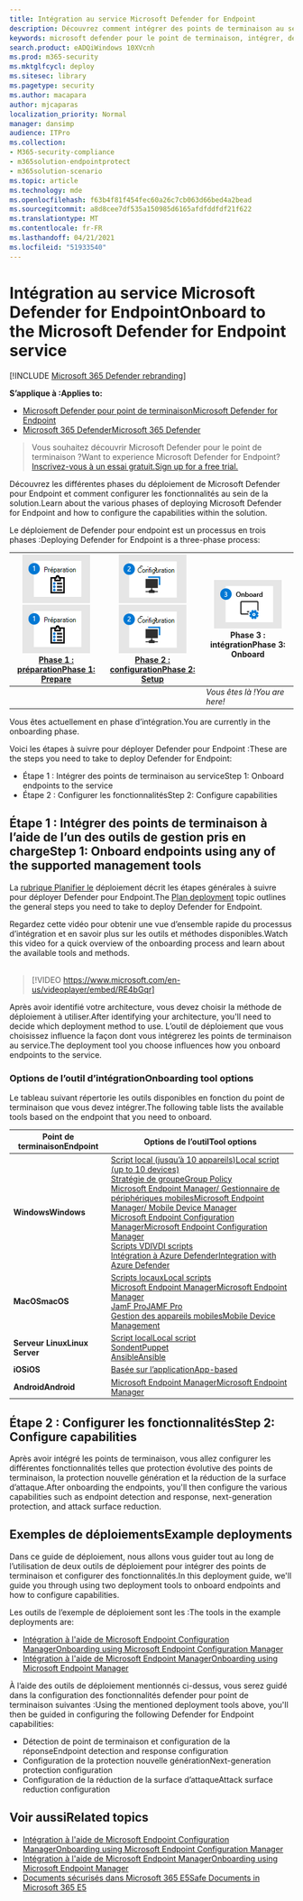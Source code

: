 ```yaml
---
title: Intégration au service Microsoft Defender for Endpoint
description: Découvrez comment intégrer des points de terminaison au service Microsoft Defender for Endpoint
keywords: microsoft defender pour le point de terminaison, intégrer, déployer
search.product: eADQiWindows 10XVcnh
ms.prod: m365-security
ms.mktglfcycl: deploy
ms.sitesec: library
ms.pagetype: security
ms.author: macapara
author: mjcaparas
localization_priority: Normal
manager: dansimp
audience: ITPro
ms.collection:
- M365-security-compliance
- m365solution-endpointprotect
- m365solution-scenario
ms.topic: article
ms.technology: mde
ms.openlocfilehash: f63b4f81f454fec60a26c7cb063d66bed4a2bead
ms.sourcegitcommit: a8d8cee7df535a150985d6165afdfddfdf21f622
ms.translationtype: MT
ms.contentlocale: fr-FR
ms.lasthandoff: 04/21/2021
ms.locfileid: "51933540"
---
```

# <a name="onboard-to-the-microsoft-defender-for-endpoint-service"></a><span data-ttu-id="226f8-104">Intégration au service Microsoft Defender for Endpoint</span><span class="sxs-lookup"><span data-stu-id="226f8-104">Onboard to the Microsoft Defender for Endpoint service</span></span>

[!INCLUDE [Microsoft 365 Defender rebranding](../../includes/microsoft-defender.md)]

<span data-ttu-id="226f8-105">**S’applique à :**</span><span class="sxs-lookup"><span data-stu-id="226f8-105">**Applies to:**</span></span>
- [<span data-ttu-id="226f8-106">Microsoft Defender pour point de terminaison</span><span class="sxs-lookup"><span data-stu-id="226f8-106">Microsoft Defender for Endpoint</span></span>](https://go.microsoft.com/fwlink/p/?linkid=2154037)
- [<span data-ttu-id="226f8-107">Microsoft 365 Defender</span><span class="sxs-lookup"><span data-stu-id="226f8-107">Microsoft 365 Defender</span></span>](https://go.microsoft.com/fwlink/?linkid=2118804)


> <span data-ttu-id="226f8-108">Vous souhaitez découvrir Microsoft Defender pour le point de terminaison ?</span><span class="sxs-lookup"><span data-stu-id="226f8-108">Want to experience Microsoft Defender for Endpoint?</span></span> [<span data-ttu-id="226f8-109">Inscrivez-vous à un essai gratuit.</span><span class="sxs-lookup"><span data-stu-id="226f8-109">Sign up for a free trial.</span></span>](https://www.microsoft.com/microsoft-365/windows/microsoft-defender-atp?ocid=docs-wdatp-exposedapis-abovefoldlink)

<span data-ttu-id="226f8-110">Découvrez les différentes phases du déploiement de Microsoft Defender pour Endpoint et comment configurer les fonctionnalités au sein de la solution.</span><span class="sxs-lookup"><span data-stu-id="226f8-110">Learn about the various phases of deploying Microsoft Defender for Endpoint and how to configure the capabilities within the solution.</span></span> 

<span data-ttu-id="226f8-111">Le déploiement de Defender pour endpoint est un processus en trois phases :</span><span class="sxs-lookup"><span data-stu-id="226f8-111">Deploying Defender for Endpoint is a three-phase process:</span></span>

| <span data-ttu-id="226f8-112">[![phase de déploiement : préparer](images/phase-diagrams/prepare.png)](prepare-deployment.md)</span><span class="sxs-lookup"><span data-stu-id="226f8-112">[![deployment phase - prepare](images/phase-diagrams/prepare.png)](prepare-deployment.md)</span></span><br>[<span data-ttu-id="226f8-113">Phase 1 : préparation</span><span class="sxs-lookup"><span data-stu-id="226f8-113">Phase 1: Prepare</span></span>](prepare-deployment.md) | <span data-ttu-id="226f8-114">[![phase de déploiement : configuration](images/phase-diagrams/setup.png)](production-deployment.md)</span><span class="sxs-lookup"><span data-stu-id="226f8-114">[![deployment phase - setup](images/phase-diagrams/setup.png)](production-deployment.md)</span></span><br>[<span data-ttu-id="226f8-115">Phase 2 : configuration</span><span class="sxs-lookup"><span data-stu-id="226f8-115">Phase 2: Setup</span></span>](production-deployment.md) | ![phase de déploiement : intégration](images/phase-diagrams/onboard.png)<br><span data-ttu-id="226f8-117">Phase 3 : intégration</span><span class="sxs-lookup"><span data-stu-id="226f8-117">Phase 3: Onboard</span></span> |
| ----- | ----- | ----- |
| | |<span data-ttu-id="226f8-118">*Vous êtes là !*</span><span class="sxs-lookup"><span data-stu-id="226f8-118">*You are here!*</span></span>|

<span data-ttu-id="226f8-119">Vous êtes actuellement en phase d’intégration.</span><span class="sxs-lookup"><span data-stu-id="226f8-119">You are currently in the onboarding phase.</span></span>

<span data-ttu-id="226f8-120">Voici les étapes à suivre pour déployer Defender pour Endpoint :</span><span class="sxs-lookup"><span data-stu-id="226f8-120">These are the steps you need to take to deploy Defender for Endpoint:</span></span>

- <span data-ttu-id="226f8-121">Étape 1 : Intégrer des points de terminaison au service</span><span class="sxs-lookup"><span data-stu-id="226f8-121">Step 1: Onboard endpoints to the service</span></span> 
- <span data-ttu-id="226f8-122">Étape 2 : Configurer les fonctionnalités</span><span class="sxs-lookup"><span data-stu-id="226f8-122">Step 2: Configure capabilities</span></span> 

## <a name="step-1-onboard-endpoints-using-any-of-the-supported-management-tools"></a><span data-ttu-id="226f8-123">Étape 1 : Intégrer des points de terminaison à l’aide de l’un des outils de gestion pris en charge</span><span class="sxs-lookup"><span data-stu-id="226f8-123">Step 1: Onboard endpoints using any of the supported management tools</span></span>
<span data-ttu-id="226f8-124">La [rubrique Planifier le](deployment-strategy.md) déploiement décrit les étapes générales à suivre pour déployer Defender pour Endpoint.</span><span class="sxs-lookup"><span data-stu-id="226f8-124">The [Plan deployment](deployment-strategy.md) topic outlines the general steps you need to take to deploy Defender for Endpoint.</span></span>  


<span data-ttu-id="226f8-125">Regardez cette vidéo pour obtenir une vue d’ensemble rapide du processus d’intégration et en savoir plus sur les outils et méthodes disponibles.</span><span class="sxs-lookup"><span data-stu-id="226f8-125">Watch this video for a quick overview of the onboarding process and learn about the available tools and methods.</span></span>
<br />
<br />

> [!VIDEO https://www.microsoft.com/en-us/videoplayer/embed/RE4bGqr]



<span data-ttu-id="226f8-126">Après avoir identifié votre architecture, vous devez choisir la méthode de déploiement à utiliser.</span><span class="sxs-lookup"><span data-stu-id="226f8-126">After identifying your architecture, you'll need to decide which deployment method to use.</span></span> <span data-ttu-id="226f8-127">L’outil de déploiement que vous choisissez influence la façon dont vous intégrerez les points de terminaison au service.</span><span class="sxs-lookup"><span data-stu-id="226f8-127">The deployment tool you choose influences how you onboard endpoints to the service.</span></span> 

### <a name="onboarding-tool-options"></a><span data-ttu-id="226f8-128">Options de l’outil d’intégration</span><span class="sxs-lookup"><span data-stu-id="226f8-128">Onboarding tool options</span></span>

<span data-ttu-id="226f8-129">Le tableau suivant répertorie les outils disponibles en fonction du point de terminaison que vous devez intégrer.</span><span class="sxs-lookup"><span data-stu-id="226f8-129">The following table lists the available tools based on the endpoint that you need to onboard.</span></span>

| <span data-ttu-id="226f8-130">Point de terminaison</span><span class="sxs-lookup"><span data-stu-id="226f8-130">Endpoint</span></span>     | <span data-ttu-id="226f8-131">Options de l’outil</span><span class="sxs-lookup"><span data-stu-id="226f8-131">Tool options</span></span>                       |
|--------------|------------------------------------------|
| <span data-ttu-id="226f8-132">**Windows**</span><span class="sxs-lookup"><span data-stu-id="226f8-132">**Windows**</span></span>  |  [<span data-ttu-id="226f8-133">Script local (jusqu’à 10 appareils)</span><span class="sxs-lookup"><span data-stu-id="226f8-133">Local script (up to 10 devices)</span></span>](configure-endpoints-script.md) <br>  [<span data-ttu-id="226f8-134">Stratégie de groupe</span><span class="sxs-lookup"><span data-stu-id="226f8-134">Group Policy</span></span>](configure-endpoints-gp.md) <br>  [<span data-ttu-id="226f8-135">Microsoft Endpoint Manager/ Gestionnaire de périphériques mobiles</span><span class="sxs-lookup"><span data-stu-id="226f8-135">Microsoft Endpoint Manager/ Mobile Device Manager</span></span>](configure-endpoints-mdm.md) <br> [<span data-ttu-id="226f8-136">Microsoft Endpoint Configuration Manager</span><span class="sxs-lookup"><span data-stu-id="226f8-136">Microsoft Endpoint Configuration Manager</span></span>](configure-endpoints-sccm.md) <br> [<span data-ttu-id="226f8-137">Scripts VDI</span><span class="sxs-lookup"><span data-stu-id="226f8-137">VDI scripts</span></span>](configure-endpoints-vdi.md) <br> [<span data-ttu-id="226f8-138">Intégration à Azure Defender</span><span class="sxs-lookup"><span data-stu-id="226f8-138">Integration with Azure Defender</span></span>](configure-server-endpoints.md#integration-with-azure-defender) |
| <span data-ttu-id="226f8-139">**MacOS**</span><span class="sxs-lookup"><span data-stu-id="226f8-139">**macOS**</span></span>    | [<span data-ttu-id="226f8-140">Scripts locaux</span><span class="sxs-lookup"><span data-stu-id="226f8-140">Local scripts</span></span>](mac-install-manually.md) <br> [<span data-ttu-id="226f8-141">Microsoft Endpoint Manager</span><span class="sxs-lookup"><span data-stu-id="226f8-141">Microsoft Endpoint Manager</span></span>](mac-install-with-intune.md) <br> [<span data-ttu-id="226f8-142">JamF Pro</span><span class="sxs-lookup"><span data-stu-id="226f8-142">JAMF Pro</span></span>](mac-install-with-jamf.md) <br> [<span data-ttu-id="226f8-143">Gestion des appareils mobiles</span><span class="sxs-lookup"><span data-stu-id="226f8-143">Mobile Device Management</span></span>](mac-install-with-other-mdm.md) |
| <span data-ttu-id="226f8-144">**Serveur Linux**</span><span class="sxs-lookup"><span data-stu-id="226f8-144">**Linux Server**</span></span> | [<span data-ttu-id="226f8-145">Script local</span><span class="sxs-lookup"><span data-stu-id="226f8-145">Local script</span></span>](linux-install-manually.md) <br> [<span data-ttu-id="226f8-146">Sondent</span><span class="sxs-lookup"><span data-stu-id="226f8-146">Puppet</span></span>](linux-install-with-puppet.md) <br> [<span data-ttu-id="226f8-147">Ansible</span><span class="sxs-lookup"><span data-stu-id="226f8-147">Ansible</span></span>](linux-install-with-ansible.md)|
| <span data-ttu-id="226f8-148">**iOS**</span><span class="sxs-lookup"><span data-stu-id="226f8-148">**iOS**</span></span>      | [<span data-ttu-id="226f8-149">Basée sur l’application</span><span class="sxs-lookup"><span data-stu-id="226f8-149">App-based</span></span>](ios-install.md)                                |
| <span data-ttu-id="226f8-150">**Android**</span><span class="sxs-lookup"><span data-stu-id="226f8-150">**Android**</span></span>  | [<span data-ttu-id="226f8-151">Microsoft Endpoint Manager</span><span class="sxs-lookup"><span data-stu-id="226f8-151">Microsoft Endpoint Manager</span></span>](android-intune.md)               | 


## <a name="step-2-configure-capabilities"></a><span data-ttu-id="226f8-152">Étape 2 : Configurer les fonctionnalités</span><span class="sxs-lookup"><span data-stu-id="226f8-152">Step 2: Configure capabilities</span></span>
<span data-ttu-id="226f8-153">Après avoir intégré les points de terminaison, vous allez configurer les différentes fonctionnalités telles que protection évolutive des points de terminaison, la protection nouvelle génération et la réduction de la surface d’attaque.</span><span class="sxs-lookup"><span data-stu-id="226f8-153">After onboarding the endpoints, you'll then configure the various capabilities such as endpoint detection and response, next-generation protection, and attack surface reduction.</span></span> 


## <a name="example-deployments"></a><span data-ttu-id="226f8-154">Exemples de déploiements</span><span class="sxs-lookup"><span data-stu-id="226f8-154">Example deployments</span></span>
<span data-ttu-id="226f8-155">Dans ce guide de déploiement, nous allons vous guider tout au long de l’utilisation de deux outils de déploiement pour intégrer des points de terminaison et configurer des fonctionnalités.</span><span class="sxs-lookup"><span data-stu-id="226f8-155">In this deployment guide, we'll guide you through using two deployment tools to onboard endpoints and how to configure capabilities.</span></span>

<span data-ttu-id="226f8-156">Les outils de l’exemple de déploiement sont les :</span><span class="sxs-lookup"><span data-stu-id="226f8-156">The tools in the example deployments are:</span></span>
- [<span data-ttu-id="226f8-157">Intégration à l'aide de Microsoft Endpoint Configuration Manager</span><span class="sxs-lookup"><span data-stu-id="226f8-157">Onboarding using Microsoft Endpoint Configuration Manager</span></span>](onboarding-endpoint-configuration-manager.md)
- [<span data-ttu-id="226f8-158">Intégration à l'aide de Microsoft Endpoint Manager</span><span class="sxs-lookup"><span data-stu-id="226f8-158">Onboarding using Microsoft Endpoint Manager</span></span>](onboarding-endpoint-manager.md)

<span data-ttu-id="226f8-159">À l’aide des outils de déploiement mentionnés ci-dessus, vous serez guidé dans la configuration des fonctionnalités defender pour point de terminaison suivantes :</span><span class="sxs-lookup"><span data-stu-id="226f8-159">Using the mentioned deployment tools above, you'll then be guided in configuring the following Defender for Endpoint capabilities:</span></span>
- <span data-ttu-id="226f8-160">Détection de point de terminaison et configuration de la réponse</span><span class="sxs-lookup"><span data-stu-id="226f8-160">Endpoint detection and response configuration</span></span>
- <span data-ttu-id="226f8-161">Configuration de la protection nouvelle génération</span><span class="sxs-lookup"><span data-stu-id="226f8-161">Next-generation protection configuration</span></span>
- <span data-ttu-id="226f8-162">Configuration de la réduction de la surface d’attaque</span><span class="sxs-lookup"><span data-stu-id="226f8-162">Attack surface reduction configuration</span></span>

## <a name="related-topics"></a><span data-ttu-id="226f8-163">Voir aussi</span><span class="sxs-lookup"><span data-stu-id="226f8-163">Related topics</span></span>
- [<span data-ttu-id="226f8-164">Intégration à l'aide de Microsoft Endpoint Configuration Manager</span><span class="sxs-lookup"><span data-stu-id="226f8-164">Onboarding using Microsoft Endpoint Configuration Manager</span></span>](onboarding-endpoint-configuration-manager.md)
- [<span data-ttu-id="226f8-165">Intégration à l'aide de Microsoft Endpoint Manager</span><span class="sxs-lookup"><span data-stu-id="226f8-165">Onboarding using Microsoft Endpoint Manager</span></span>](onboarding-endpoint-manager.md)
- [<span data-ttu-id="226f8-166">Documents sécurisés dans Microsoft 365 E5</span><span class="sxs-lookup"><span data-stu-id="226f8-166">Safe Documents in Microsoft 365 E5</span></span>](../office-365-security/safe-docs.md)
